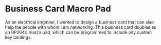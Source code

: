# Business Card Macro Pad
As an electrical engineer, I wanted to design a business card that can also help the people with whom I am networking. This business card doubles as an RP2040 macro pad, which can be programmed to include any custom key bindings.

